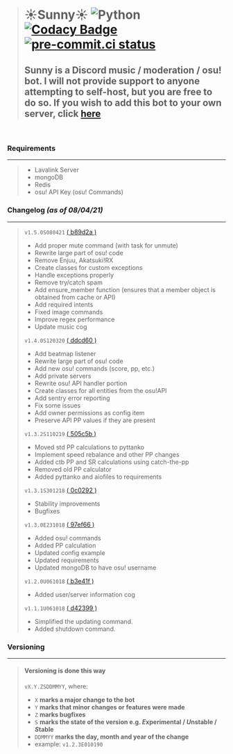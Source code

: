 > # ☀️Sunny☀️ ![Python](https://img.shields.io/badge/Python-3.10-brightgreen.svg) [![Codacy Badge](https://api.codacy.com/project/badge/Grade/5e417c4aec7b40efb8b82ae362e7ac77)](https://www.codacy.com/app/NiceAesth/Sunny?utm_source=github.com&amp;utm_medium=referral&amp;utm_content=NiceAesth/Sunny&amp;utm_campaign=Badge_Grade) [![pre-commit.ci status](https://results.pre-commit.ci/badge/github/NiceAesth/Sunny/master.svg)](https://results.pre-commit.ci/latest/github/NiceAesth/Sunny/master)
> ## Sunny is a Discord music / moderation / osu! bot. I will not provide support to anyone attempting to self-host, but you are free to do so. If you wish to add this bot to your own server, click [here](https://discord.com/oauth2/authorize?client_id=376679719044907019&scope=bot)


<br>

### Requirements
****

> -   Lavalink Server
> -   mongoDB
> -   Redis
> -   osu! API Key (osu! Commands)

### Changelog *(as of 08/04/21)*
****

> `v1.5.0S080421` [( b89d2a )](https://github.com/NiceAesth/Sunny/commit/b89d2a76cbf6ba6f87007fdc54e51659dcf3107c)
> -   Add proper mute command (with task for unmute)
> -   Rewrite large part of osu! code
> -   Remove Enjuu, Akatsuki!RX
> -   Create classes for custom exceptions
> -   Handle exceptions properly
> -   Remove try/catch spam
> -   Add ensure_member function (ensures that a member object is obtained from cache or API)
> -   Add required intents
> -   Fixed image commands
> -   Improve regex performance
> -   Update music cog
>
> `v1.4.0S120320` [( ddcd60 )](https://github.com/NiceAesth/Sunny/commit/ddcd607e6c60b99f7719f1ea61bb263676d6f1f1)
> -   Add beatmap listener
> -   Rewrite large part of osu! code
> -   Add new osu! commands (score, pp, etc.)
> -   Add private servers
> -   Rewrite osu! API handler portion
> -   Create classes for all entities from the osu!API
> -   Add sentry error reporting
> -   Fix some issues
> -   Add owner permissions as config item
> -   Preserve API PP values if they are present
>
> `v1.3.2S110219` [( 505c5b )](https://github.com/NiceAesth/Sunny/commit/505c5ba11de11ed3673aad1416bc7a2f073cc0b4)
> -   Moved std PP calculations to pyttanko
> -   Implement speed rebalance and other PP changes
> -   Added ctb PP and SR calculations using catch-the-pp
> -   Removed old PP calculator
> -   Added pyttanko and aiofiles to requirements
>
> `v1.3.1S301218` [( 0c0292 )](https://github.com/NiceAesth/Sunny/commit/0c0292982722324f0d8ad8baac41d467499a6d9e)
> -   Stability improvements
> -   Bugfixes
>
> `v1.3.0E231018` [( 97ef66 )](https://github.com/NiceAesth/Sunny/commit/97ef668cc8c189d73e5b0473ac74d0e941911542)
> -   Added osu! commands
> -   Added PP calculation
> -   Updated config example
> -   Updated requirements
> -   Updated mongoDB to have osu! username
>
> `v1.2.0U061018` [( b3e41f )](https://github.com/NiceAesth/Sunny/commit/b3e41f27a720c818263b47d3f82137dc85e076ee)
> -   Added user/server information cog
>
> `v1.1.1U061018` [( d42399 )](https://github.com/NiceAesth/Sunny/commit/d423993c4cca02a2bc5dcb14f61919047ae9ae60)
> -   Simplified the updating command.
> -   Added shutdown command.

### Versioning
****
> #### Versioning is done this way
> `vX.Y.ZSDDMMYY`, where:
> -   `X` **marks a major change to the bot**
> -   `Y` **marks that minor changes or features were made**
> -   `Z` **marks bugfixes**
> -   `S` **marks the state of the version e.g. *E*xperimental / *U*nstable / *S*table**
> -   `DDMMYY` **marks the day, month and year of the change**
> -   example: `v1.2.3E010190`
